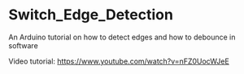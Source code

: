 # Switch_Edge_Detection
An Arduino tutorial on how to detect edges and how to debounce in software

Video tutorial: https://www.youtube.com/watch?v=nFZ0UocWJeE
